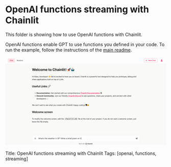 # OpenAI functions streaming with Chainlit

This folder is showing how to use OpenAI functions with Chainlit.

OpenAI functions enable GPT to use functions you defined in your code.
To run the example, follow the instructions of the [main readme](/README.md).

![Rendering](./streaming-functions.gif)

Title: OpenAI functions streaming with Chainlit
Tags: [openai, functions, streaming]